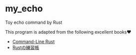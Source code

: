 # my_echo
Toy echo command by Rust

This program is adapted from the following excellent books❤

- [Command-Line Rust](https://www.oreilly.com/library/view/command-line-rust/9781098109424/)
- [Rustの練習帳](https://www.oreilly.co.jp//books/9784814400584/)
